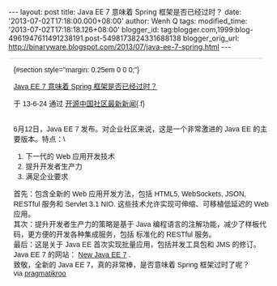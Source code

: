 --- layout: post title: Java EE 7 意味着 Spring 框架是否已经过时？ date:
'2013-07-02T17:18:00.000+08:00' author: Wenh Q tags: modified\_time:
'2013-07-02T17:18:18.126+08:00' blogger\_id:
tag:blogger.com,1999:blog-4961947611491238191.post-5498173824331688138
blogger\_orig\_url:
http://binaryware.blogspot.com/2013/07/java-ee-7-spring.html ---
<div
style="background-color: #c3d9ff; font-size: 1px !important; line-height: 0px !important; margin: 0px 2px; padding-top: 1px;">

</div>

<div
style="font-family: sans-serif; margin: 0px 10px; overflow: auto; width: 100%;">

 {#section style="margin: 0.25em 0 0 0;"}

<div>

[Java EE 7 意味着 Spring
框架是否已经过时？](http://www.oschina.net/news/41717/the_day_the_spring_framework_became_legacy)

</div>

<div style="margin-bottom: 0.5em;">

于 13-6-24 通过
[开源中国社区最新新闻](http://www.oschina.net/?from=rss){.f}

</div>

\
6月12日，Java EE 7 发布。对企业社区来说，这是一个非常激进的 Java EE
的主要版本。特点：\
1.  下一代的 Web 应用开发技术
2.  提升开发者生产力
3.  满足企业要求

首先：包含全新的 Web 应用开发方法，包括 HTML5, WebSockets, JSON, RESTful
服务和 Servlet 3.1 NIO. 这些技术允许实现可伸缩、可移植低延迟的 Web
应用。\
其次：提升开发者生产力的策略是基于 Java
编程语言的注解功能，减少了样板代码，更方便的开发各种集成服务，包括
标准化的 RESTful 服务。\
最后：这是关于 Java EE 首次实现批量应用，包括并发工具包和 JMS 的修订。\
Java EE 7 的网站： [New Java EE 7](http://www.oracle.com/javaee) .\
致敬，全新的 Java EE 7，真的非常棒，是否意味着 Spring 框架过时了呢？\
via
[pragmatikroo](http://pragmatikroo.blogspot.com/2013/06/the-day-spring-framework-became-legacy.html)

</div>
